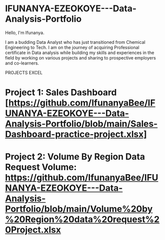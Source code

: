 # IFUNANYA-EZEOKOYE---Data-Analysis-Portfolio
Hello, I'm Ifunanya.

I am a budding Data Analyst who has just transitioned from Chemical Engineering to Tech. I am on the journey of acquiring  Professional certificate in Data analysis while building my skills and experiences in the field by working on various projects and sharing to prospective employers and co-learners.


PROJECTS
EXCEL
# Project 1: Sales Dashboard [https://github.com/IfunanyaBee/IFUNANYA-EZEOKOYE---Data-Analysis-Portfolio/blob/main/Sales-Dashboard-practice-project.xlsx]

# Project 2: Volume By Region Data Request Volume: https://github.com/IfunanyaBee/IFUNANYA-EZEOKOYE---Data-Analysis-Portfolio/blob/main/Volume%20by%20Region%20data%20request%20Project.xlsx






